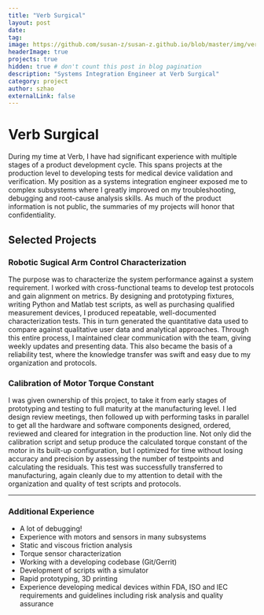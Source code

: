 ```yaml
---
title: "Verb Surgical"
layout: post
date: 
tag: 
image: https://github.com/susan-z/susan-z.github.io/blob/master/img/verb.png
headerImage: true
projects: true
hidden: true # don't count this post in blog pagination
description: "Systems Integration Engineer at Verb Surgical"
category: project
author: szhao
externalLink: false
---
```


# Verb Surgical

During my time at Verb, I have had significant experience with multiple stages of a product development cycle. This spans projects at the production level to developing tests for medical device validation and verification. My position as a systems integration engineer exposed me to complex subsystems where I greatly improved on my troubleshooting, debugging and root-cause analysis skills. As much of the product information is not public, the summaries of my projects will honor that confidentiality.

## Selected Projects
### Robotic Sugical Arm Control Characterization
The purpose was to characterize the system performance against a system requirement. I worked with cross-functional teams to develop test protocols and gain alignment on metrics. By designing and prototyping fixtures, writing Python and Matlab test scripts, as well as purchasing qualified measurement devices, I produced repeatable, well-documented characterization tests. This in turn generated the quantitative data used to compare against qualitative user data and analytical approaches. Through this entire process, I maintained clear communication with the team, giving weekly updates and presenting data. This also became the basis of a reliability test, where the knowledge transfer was swift and easy due to my organization and protocols.
<br>
### Calibration of Motor Torque Constant
I was given ownership of this project, to take it from early stages of prototyping and testing to full maturity at the manufacturing level. I led design review meetings, then followed up with performing tasks in parallel to get all the hardware and software components designed, ordered, reviewed and cleared for integration in the production line. Not only did the calibration script and setup produce the calculated torque constant of the motor in its built-up configuration, but I optimized for time without losing accuracy and precision by assessing the number of testpoints and calculating the residuals. This test was successfully transferred to manufacturing, again cleanly due to my attention to detail with the organization and quality of test scripts and protocols. 

---
### Additional Experience
* A lot of debugging!
* Experience with motors and sensors in many subsystems
* Static and viscous friction analysis
* Torque sensor characterization
* Working with a developing codebase (Git/Gerrit)
* Development of scripts with a simulator
* Rapid prototyping, 3D printing
* Experience developing medical devices within FDA, ISO and IEC requirements and guidelines including risk analysis and quality assurance
